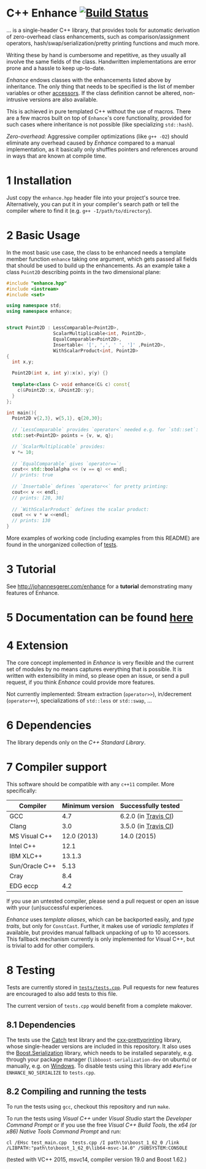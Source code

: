 # C++ Enhance [![Build Status](https://travis-ci.org/johannesgerer/Enhance.svg?branch=master)](https://travis-ci.org/johannesgerer/Enhance)

... is a single-header C++ library, that provides tools for
automatic derivation of zero-overhead class enhancements, such as
comparison/assignment operators, hash/swap/serialization/pretty
printing functions and much more.

Writing these by hand is cumbersome and repetitive, as they usually
all involve the same fields of the class. Handwritten implementations
are error prone and a hassle to keep up-to-date.

*Enhance* endows classes with the enhancements listed above by
inheritance. The only thing that needs to be specified is the list of
member variables or other [accessors](#52-accessors). If the class
definition cannot be altered, non-intrusive versions are also
available.

This is achieved in pure templated C++ without the use of
macros. There are a few macros built on top of `Enhance`'s core
functionality, provided for such cases where inheritance is not
possible (like specializing `std::hash`).

*Zero-overhead:* Aggressive compiler optimizations (like `g++ -O2`)
should eliminate any overhead caused by *Enhance* compared to a manual
implementation, as it basically only shuffles pointers and references
around in ways that are known at compile time.


# 1 Installation

Just copy the `enhance.hpp` header file into your project's source
tree. Alternatively, you can put it in your compiler's search
path or tell the compiler where to find it (e.g. `g++
-I/path/to/directory`).

# 2 Basic Usage

In the most basic use case, the class to be enhanced needs a template
member function `enhance` taking one argument, which gets passed all
fields that should be used to build up the enhancements. As an example
take a class `Point2D` describing points in the two dimensional plane:


```c++
#include "enhance.hpp"
#include <iostream>
#include <set>

using namespace std;
using namespace enhance;


struct Point2D : LessComparable<Point2D>,
                 ScalarMultiplicable<int, Point2D>,
                 EqualComparable<Point2D>,
                 Insertable< '[', ',', ' ', ']' ,Point2D>,
                 WithScalarProduct<int, Point2D>
{
  int x,y;

  Point2D(int x, int y):x(x), y(y) {}
  
  template<class C> void enhance(C& c) const{
    c(&Point2D::x, &Point2D::y);
  }
};

int main(){
  Point2D v{2,3}, w{5,1}, q{20,30};
  
  // `LessComparable` provides `operator<` needed e.g. for `std::set`:
  std::set<Point2D> points = {v, w, q};

  // `ScalarMultiplicable` provides:
  v *= 10;
  
  // `EqualComparable` gives `operator==`:
  cout<< std::boolalpha << (v == q) << endl;
  // prints: true
  
  // `Insertable` defines `operator<<` for pretty printing:
  cout<< v << endl;
  // prints: [20, 30]
  
  // `WithScalarProduct` defines the scalar product:
  cout << v * w <<endl;
  // prints: 130 
}

```

More examples of working code (including examples from this README)
are found in the unorganized collection of [tests](tests/tests.cpp).

# 3 Tutorial

See http://johannesgerer.com/enhance for a **tutorial** demonstrating
many features of Enhance.

# 5 Documentation can be found [here](Documentation.md)

# 4 Extension

The core concept implemented in *Enhance* is very flexible and the
current set of modules by no means captures everything that is
possible. It is written with extensibility in mind, so please open an
issue, or send a pull request, if you think *Enhance* could provide
more features.

Not currently implemented: Stream extraction (`operator>>`),
in/decrement (`operator++`), specializations of `std::less` or
`std::swap`, ...

# 6 Dependencies

The library depends only on the *C++ Standard Library*.

# 7 Compiler support

This software should be compatible with any `c++11` compiler. More specifically:

| Compiler  | Minimum version  | Successfully tested  | 
|---|---|---|
| GCC  |  4.7  |  6.2.0 (in [Travis CI](https://travis-ci.org/johannesgerer/Enhance))  | 
| Clang   | 3.0  |  3.5.0 (in [Travis CI](https://travis-ci.org/johannesgerer/Enhance)) | 
| MS Visual C++  | 12.0 (2013)  | 14.0 (2015)  | 
| Intel C++  | 12.1  |   |
| IBM XLC++  | 13.1.3  |   |
| Sun/Oracle C++  | 5.13  |   |
| Cray  | 8.4  |   |
| EDG eccp  | 4.2  |   |

If you use an untested compiler, please send a pull request or open an
issue with your (un)successful experiences.

*Enhance* uses *template aliases*, which can be backported easily, and
*type traits*, but only for `ConstCast`. Further, it makes use of
*variadic templates* if available, but provides manual fallback
unpacking of up to 10 accessors. This fallback mechanism currently is
only implemented for Visual C++, but is trivial to add for other
compilers.

# 8 Testing

Tests are currently stored in
[`tests/tests.cpp`](tests/tests.cpp). Pull requests for new features
are encouraged to also add tests to this file.

The current version of `tests.cpp` would benefit from a complete
makover.

## 8.1 Dependencies


The tests use the [Catch](https://github.com/philsquared/Catch) test
library and the
[cxx-prettyprinting](https://github.com/louisdx/cxx-prettyprint)
library, whose single-header versions are included in this
repository. It also uses the
[Boost.Serialization](http://www.boost.org/doc/libs/1_62_0/libs/serialization/doc/index.html)
library, which needs to be installed separately, e.g. through your
package manager (`libboost-serialization-dev` on ubuntu) or manually,
e.g.  on
[Windows](https://sourceforge.net/projects/boost/files/boost-binaries/).
To disable tests using this library add `#define ENHANCE_NO_SERIALIZE`
to `tests.cpp`.

## 8.2 Compiling and running the tests

To run the tests using `gcc`, checkout this repository and run
`make`.

To run the tests using *Visual C++* under *Visual Studio* start the
*Developer Command Prompt* or if you use the free *Visual C++ Build
Tools*, the *x64 (or x86) Native Tools Command Prompt* and run:

```
cl /EHsc test_main.cpp  tests.cpp /I path\to\boost_1_62_0 /link /LIBPATH:"path\to\boost_1_62_0\lib64-msvc-14.0" /SUBSYSTEM:CONSOLE
```

(tested with VC++ 2015, msvc14, compiler version 19.0 and Boost 1.62.)
